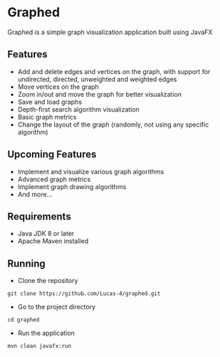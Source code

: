 # Graphed

Graphed is a simple graph visualization application built using JavaFX

## Features

* Add and delete edges and vertices on the graph, with support for undirected, directed, unweighted and weighted edges
* Move vertices on the graph
* Zoom in/out and move the graph for better visualization
* Save and load graphs
* Depth-first search algorithm visualization
* Basic graph metrics
* Change the layout of the graph (randomly, not using any specific algorithm)

## Upcoming Features

* Implement and visualize various graph algorithms
* Advanced graph metrics
* Implement graph drawing algorithms
* And more...

## Requirements

* Java JDK 8 or later
* Apache Maven installed

## Running

* Clone the repository

```
git clone https://github.com/Lucas-4/graphed.git
```

* Go to the project directory

```
cd graphed
```

* Run the application

```
mvn clean javafx:run
```